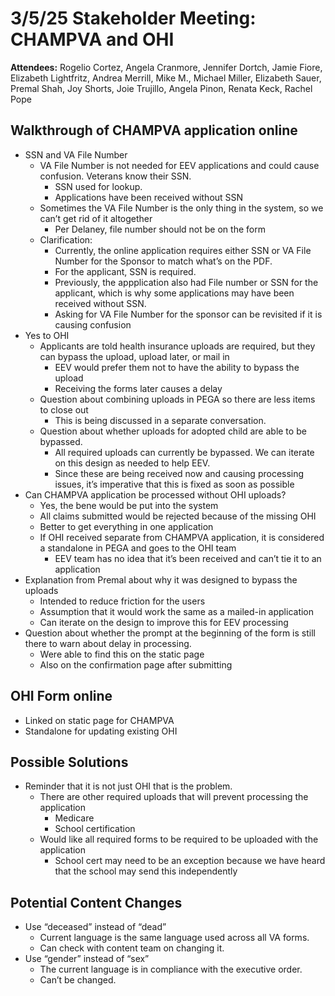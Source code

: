 # 3/5/25 Stakeholder Meeting: CHAMPVA and OHI

**Attendees:** Rogelio Cortez, Angela Cranmore, Jennifer Dortch, Jamie Fiore, Elizabeth Lightfritz, Andrea Merrill, Mike M., Michael Miller, Elizabeth Sauer, Premal Shah, Joy Shorts, Joie Trujillo, Angela Pinon, Renata Keck, Rachel Pope

## Walkthrough of CHAMPVA application online
- SSN and VA File Number
    - VA File Number is not needed for EEV applications and could cause confusion. Veterans know their SSN.
        - SSN used for lookup.
        - Applications have been received without SSN
    - Sometimes the VA File Number is the only thing in the system, so we can’t get rid of it altogether
        - Per Delaney, file number should not be on the form
    - Clarification:
        - Currently, the online application requires either SSN or VA File Number for the Sponsor to match what’s on the PDF. 
        - For the applicant, SSN is required. 
        - Previously, the appplication also had File number or SSN for the applicant, which is why some applications may have been received without SSN.
        - Asking for VA File Number for the sponsor can be revisited if it is causing confusion
- Yes to OHI
    - Applicants are told health insurance uploads are required, but they can bypass the upload, upload later, or mail in
        - EEV would prefer them not to have the ability to bypass the upload
        - Receiving the forms later causes a delay
    - Question about combining uploads in PEGA so there are less items to close out
        - This is being discussed in a separate conversation.
    - Question about whether uploads for adopted child are able to be bypassed.
        - All required uploads can currently be bypassed. We can iterate on this design as needed to help EEV.
        - Since these are being received now and causing processing issues, it’s imperative that this is fixed as soon as possible
- Can CHAMPVA application be processed without OHI uploads?
    - Yes, the bene would be put into the system
    - All claims submitted would be rejected because of the missing OHI
    - Better to get everything in one application
    - If OHI received separate from CHAMPVA application, it is considered a standalone in PEGA and goes to the OHI team
        - EEV team has no idea that it’s been received and can’t tie it to an application
- Explanation from Premal about why it was designed to bypass the uploads
    - Intended to reduce friction for the users
    - Assumption that it would work the same as a mailed-in application
    - Can iterate on the design to improve this for EEV processing
- Question about whether the prompt at the beginning of the form is still there to warn about delay in processing.
    - Were able to find this on the static page
    - Also on the confirmation page after submitting 

## OHI Form online
- Linked on static page for CHAMPVA
- Standalone for updating existing OHI

## Possible Solutions
- Reminder that it is not just OHI that is the problem.
    - There are other required uploads that will prevent processing the application
        - Medicare
        - School certification
    - Would like all required forms to be required to be uploaded with the application
        - School cert may need to be an exception because we have heard that the school may send this independently

## Potential Content Changes
- Use “deceased” instead of “dead”
    - Current language is the same language used across all VA forms.
    - Can check with content team on changing it.
- Use “gender” instead of “sex”
    - The current language is in compliance with the executive order.
    - Can’t be changed.
